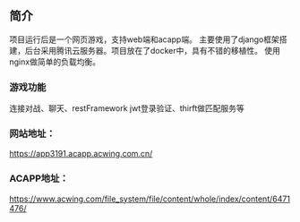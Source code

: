 ## 简介
项目运行后是一个网页游戏，支持web端和acapp端。
主要使用了django框架搭建，后台采用腾讯云服务器。项目放在了docker中，具有不错的移植性。
使用nginx做简单的负载均衡。

### 游戏功能
连接对战、聊天、restFramework jwt登录验证、thirft做匹配服务等

### 网站地址：
https://app3191.acapp.acwing.com.cn/

### ACAPP地址：
https://www.acwing.com/file_system/file/content/whole/index/content/6471476/
